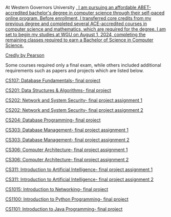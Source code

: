 At Western Governors University <a href="https://www.wgu.edu/online-it-degrees/computer-science.html">, I am pursuing an affordable ABET-accredited bachelor's degree in computer science through their self-paced online program. Before enrollment, I transferred core credits from my previous degree and completed several ACE-accredited courses in computer science and mathematics, which are required for the degree. I am set to begin my studies at WGU on August 1, 2024, completing the remaining classes required to earn a Bachelor of Science in Computer Science. 

[Credly by Pearson](https://www.credly.com/users/sarah-gillard.97831083)

Some courses required only a final exam, while others included additional requirements such as papers and projects which are listed below.

[CS107: Database Fundamentals- final project](CS107_Database_Fundamentals.pdf)

[CS201: Data Structures & Algorithms- final project](cs201_Data_Structures_And_Algorithms_1.pdf)

[CS202: Network and System Security- final project assignment 1](CS202_assignment1_SarahGillard.pdf)

[CS202: Network and System Security- final project assignment 2](CS202_assignment2_SarahGillard.pdf)

[CS204: Database Programming- final project](CS204_Database_Programming.pdf)

[CS303: Database Management- final project assignment 1](CS303__Database_Management_Assignment1.pdf)

[CS303: Database Management- final project assignment 2](CS303__Database_Management_Assignment2.pdf)

[CS306: Computer Architecture- final project assignment 1](https://github.com/sngillard/WGU_Transfer_Courses/blob/240b7f549df0c2a96b64bd6b9f4cd35788dfc2fa/CS306_assignment%201_SarahGillard.pdf)

[CS306: Computer Architecture- final project assignment 2](https://github.com/sngillard/WGU_Transfer_Courses/blob/c7ff91290607b8b785fd864813cff599ac796a8f/CS306_assignment%202_SarahGillard.pdf)

[CS311: Introduction to Artificial Intelligence- final project assignment 1](CS311_assignment1_SarahGillard.pdf)

[CS311: Introduction to Artificial Intelligence- final project assignment 2](CS311_assignment2_SarahGillard.pdf)

[CS1015: Introduction to Networking- final project](CS1015_Intro_To_Networking.pdf)

[CS1100: Introduction to Python Programming- final project](CS1100_Intro_To_Python.pdf)

[CS1101: Introduction to Java Programming- final project](CS1101_Intro_To_Java.pdf)



